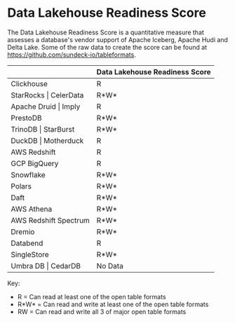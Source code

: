 # Data Lakehouse Readiness Score

The Data Lakehouse Readiness Score is a quantitative measure that assesses a database's vendor support of Apache Iceberg, Apache Hudi and Delta Lake.  Some of the raw data to create the score can be found at https://github.com/sundeck-io/tableformats.

|                        | Data Lakehouse Readiness Score |
| ---------------------- | ------------------------------ |
| Clickhouse             | R                              |
| StarRocks \| CelerData | R\*W\*                         |
| Apache Druid \| Imply  | R                              |
| PrestoDB               | R\*W\*                         |
| TrinoDB \| StarBurst   | R\*W\*                         |
| DuckDB \| Motherduck   | R                              |
| AWS Redshift           | R                              |
| GCP BigQuery           | R                              |
| Snowflake              | R\*W\*                         |
| Polars                 | R\*W\*                         |
| Daft                   | R\*W\*                         |
| AWS Athena             | R\*W\*                         |
| AWS Redshift Spectrum  | R\*W\*                         |
| Dremio                 | R\*W\*                         |
| Databend               | R                              |
| SingleStore            | R\*W\*                         |
| Umbra DB \| CedarDB    | No Data                        |

Key:
* R = Can read at least one of the open table formats
* R\*W\* = Can read and write at least one of the open table formats
* RW = Can read and write all 3 of major open table formats
